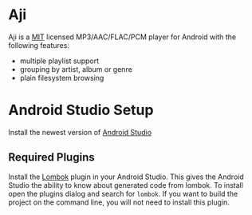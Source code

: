# Aji

Aji is a [MIT](LICENSE) licensed MP3/AAC/FLAC/PCM player for Android with the following features:
* multiple playlist support
* grouping by artist, album or genre
* plain filesystem browsing

# Android Studio Setup

Install the newest version of [Android Studio](https://developer.android.com/studio)

## Required Plugins
Install the [Lombok](https://projectlombok.org/) plugin in your Android Studio. 
This gives the Android Studio the ability to know about generated code from lombok.
To install open the plugins dialog and search for `lombok`.
If you want to build the project on the command line, you will not need to install this plugin.
